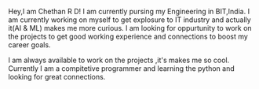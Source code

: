Hey,I am Chethan R D!
I am currently pursing my Engineering in BIT,India.
I am currently working on myself to get explosure to IT industry and actually it(AI & ML) makes me more curious.
I am looking for oppurtunity to work on the projects to get good working experience and connections to boost my career goals.

I am always available to work on the projects ,it's makes me so cool.
Currently I am a compitetive programmer and learning the python and looking for great connections.

